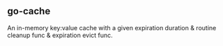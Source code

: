 ## go-cache

An in-memory key:value cache with a given expiration duration & routine cleanup func & expiration evict func.